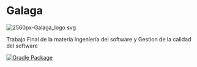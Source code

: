 # Galaga
![2560px-Galaga_logo svg](https://github.com/Gaston118/Galaga/assets/106180991/730acb66-fdb5-49ea-b3d7-470010870df1)


Trabajo Final de la materia Ingeniería del software y Gestion de la calidad del software 


[![Gradle Package](https://github.com/NicoPrograms/GCS--Galaga/actions/workflows/gradle-publish.yml/badge.svg)](https://github.com/NicoPrograms/GCS--Galaga/actions/workflows/gradle-publish.yml)
